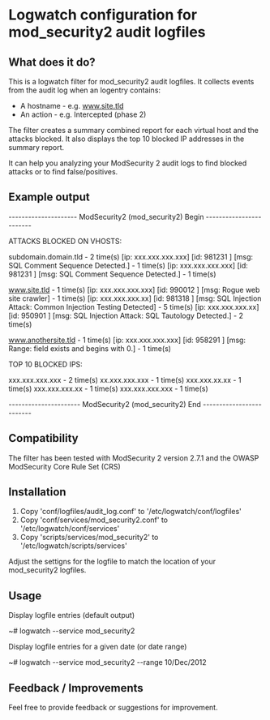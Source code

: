 Logwatch configuration for mod_security2 audit logfiles
=

What does it do?
-

This is a logwatch filter for mod_security2 audit logfiles. It collects events from
the audit log when an logentry contains:

* A hostname - e.g. www.site.tld
* An action - e.g. Intercepted (phase 2)

The filter creates a summary combined report for each virtual host and the attacks blocked.
It also displays the top 10 blocked IP addresses in the summary report.

It can help you analyzing your ModSecurity 2 audit logs to find blocked attacks or to find
false/positives.


Example output
-

 --------------------- ModSecurity2 (mod_security2) Begin ------------------------

 ATTACKS BLOCKED ON VHOSTS:

 subdomain.domain.tld - 2 time(s)
 [ip: xxx.xxx.xxx.xxx] [id: 981231 ] [msg: SQL Comment Sequence Detected.]  - 1 time(s)
 [ip: xxx.xxx.xxx.xxx] [id: 981231 ] [msg: SQL Comment Sequence Detected.]  - 1 time(s)

 www.site.tld - 1 time(s)
 [ip: xxx.xxx.xxx.xxx] [id: 990012 ] [msg: Rogue web site crawler]  - 1 time(s)
 [ip: xxx.xxx.xxx.xx] [id: 981318 ] [msg: SQL Injection Attack: Common Injection Testing Detected]  - 5 time(s)
 [ip: xxx.xxx.xxx.xx] [id: 950901 ] [msg: SQL Injection Attack: SQL Tautology Detected.]  - 2 time(s)

 www.anothersite.tld - 1 time(s)
 [ip: xxx.xxx.xxx.xxx] [id: 958291 ] [msg: Range: field exists and begins with 0.]  - 1 time(s)

 TOP 10 BLOCKED IPS:

 xxx.xxx.xxx.xxx - 2 time(s)
 xx.xxx.xxx.xxx - 1 time(s)
 xxx.xxx.xx.xx - 1 time(s)
 xxx.xxx.xxx.xx - 1 time(s)
 xxx.xxx.xxx.xxx - 1 time(s)

 ---------------------- ModSecurity2 (mod_security2) End -------------------------


Compatibility
-

The filter has been tested with ModSecurity 2 version 2.7.1 and the OWASP ModSecurity Core Rule Set (CRS)


Installation
-

1. Copy 'conf/logfiles/audit_log.conf' to '/etc/logwatch/conf/logfiles'
2. Copy 'conf/services/mod_security2.conf' to '/etc/logwatch/conf/services'
3. Copy 'scripts/services/mod_security2' to '/etc/logwatch/scripts/services'

Adjust the settigns for the logfile to match the location of your mod_security2 logfiles.


Usage
-

Display logfile entries (default output)

~# logwatch --service mod_security2

Display logfile entries for a given date (or date range)

~# logwatch --service mod_security2  --range 10/Dec/2012


Feedback / Improvements
-

Feel free to provide feedback or suggestions for improvement.